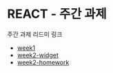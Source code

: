 # REACT - 주간 과제

주간 과제 리드미 링크

- [week1](https://github.com/lin0211/react-hw/tree/main/src/weeks/week1)
- [week2-widget](https://github.com/lin0211/react-hw/tree/main/src/weeks/week2)
- [week2-homework](https://github.com/lin0211/react-hw/tree/main/src/weeks/week2-hw)

